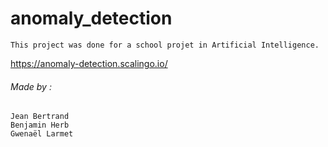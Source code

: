 # anomaly_detection
```
This project was done for a school projet in Artificial Intelligence.
```
https://anomaly-detection.scalingo.io/

###### Made by :
```
Jean Bertrand
Benjamin Herb
Gwenaël Larmet
```
